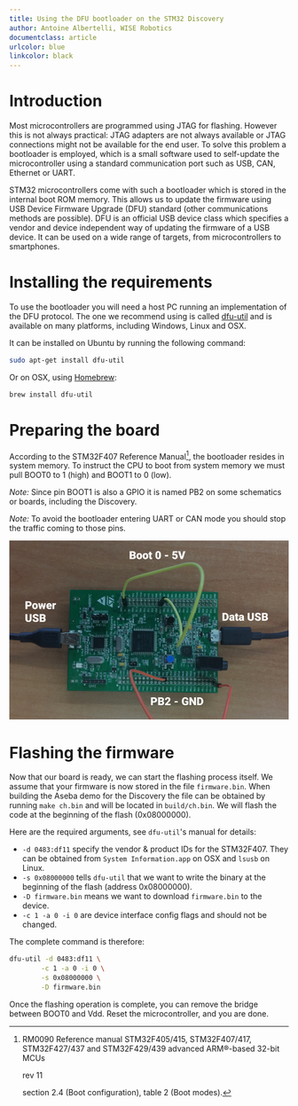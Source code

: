 ```yaml
---
title: Using the DFU bootloader on the STM32 Discovery
author: Antoine Albertelli, WISE Robotics
documentclass: article
urlcolor: blue
linkcolor: black
---
```


# Introduction
Most microcontrollers are programmed using JTAG for flashing.
However this is not always practical: JTAG adapters are not always available or JTAG connections might not be available for the end user.
To solve this problem a bootloader is employed, which is a small software used to self-update the microcontroller using a standard communication port such as USB, CAN, Ethernet or UART.

STM32 microcontrollers come with such a bootloader which is stored in the internal boot ROM memory.
This allows us to update the firmware using USB Device Firmware Upgrade (DFU) standard (other communications methods are possible).
DFU is an official USB device class which specifies a vendor and device independent way of updating the firmware of a USB device.
It can be used on a wide range of targets, from microcontrollers to smartphones.

# Installing the requirements
To use the bootloader you will need a host PC running an implementation of the DFU protocol.
The one we recommend using is called [dfu-util][dfu-util] and is available on many platforms, including Windows, Linux and OSX.

It can be installed on Ubuntu by running the following command:

```bash
sudo apt-get install dfu-util
```

Or on OSX, using [Homebrew][homebrew]:

```bash
brew install dfu-util
```

# Preparing the board
According to the STM32F407 Reference Manual[^1], the bootloader resides in system memory.
To instruct the CPU to boot from system memory we must pull BOOT0 to 1 (high) and BOOT1 to 0 (low).

[^1]:
    RM0090
    Reference manual
    STM32F405/415, STM32F407/417, STM32F427/437 and STM32F429/439 advanced ARM®-based 32-bit MCUs

    rev 11

    section 2.4 (Boot configuration),
    table 2 (Boot modes).

*Note:* Since pin BOOT1 is also a GPIO it is named PB2 on some schematics or boards, including the Discovery.

*Note:* To avoid the bootloader entering UART or CAN mode you should stop the traffic coming to those pins.

![Connections required for the DFU bootloader. The left USB is only required to power the board and can be ignored in case the board has an external power supply.](dfu-connections.jpg)

# Flashing the firmware

Now that our board is ready, we can start the flashing process itself.
We assume that your firmware is now stored in the file `firmware.bin`.
When building the Aseba demo for the Discovery the file can be obtained by running `make ch.bin` and will be located in `build/ch.bin`.
We will flash the code at the beginning of the flash (0x08000000).

Here are the required arguments, see `dfu-util`'s manual for details:

* `-d 0483:df11` specify the vendor & product IDs for the STM32F407.
    They can be obtained from `System Information.app` on OSX and `lsusb` on Linux.
* `-s 0x08000000` tells `dfu-util` that we want to write the binary at the beginning of the flash (address 0x08000000).
* `-D firmware.bin` means we want to download `firmware.bin` to the device.
* `-c 1 -a 0 -i 0` are device interface config flags and should not be changed.

The complete command is therefore:

```bash
dfu-util -d 0483:df11 \
        -c 1 -a 0 -i 0 \
        -s 0x08000000 \
        -D firmware.bin
```


Once the flashing operation is complete, you can remove the bridge between BOOT0 and Vdd.
Reset the microcontroller, and you are done.

[dfu-util]: http://dfu-util.sourceforge.net/
[homebrew]: http://brew.sh/
